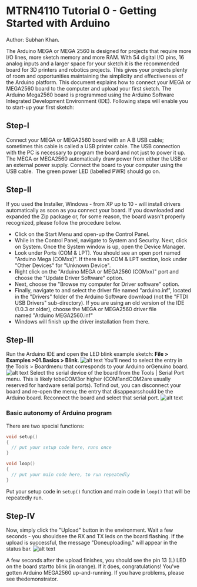 # MTRN4110 Tutorial 0 - Getting Started with Arduino
Author: Subhan Khan.

The Arduino MEGA or MEGA 2560 is designed for projects that require more I/O lines, more sketch memory and more RAM. With 54 digital I/O pins, 16 analog inputs and a larger space for your sketch it is the recommended board for 3D printers and robotics projects. This gives your projects plenty of room and opportunities maintaining the simplicity and effectiveness of the Arduino platform. This document explains how to connect your MEGA or MEGA2560 board to the computer and upload your first sketch. The Arduino Mega2560 board is programmed using the Arduino Software Integrated Development Environment (IDE). Following steps will enable you to start-up your first sketch:

## Step-I
Connect your MEGA or MEGA2560 board with an A B USB cable; sometimes this cable is called a USB printer cable. The USB connection with the PC is necessary to program the board and not just to power it up. The MEGA or MEGA2560 automatically draw power from either the USB or an external power supply. Connect the board to your computer using the USB cable.  The green power LED (labelled PWR) should go on.

## Step-II
If you used the Installer, Windows - from XP up to 10 - will install drivers automatically as soon as you connect your board. If you downloaded and expanded the Zip package or, for some reason, the board wasn't properly recognized, please follow the procedure below.

* Click on the Start Menu and open-up the Control Panel.
* While in the Control Panel, navigate to System and Security. Next, click on System. Once the System window is up, open the Device Manager.
* Look under Ports (COM & LPT). You should see an open port named "Arduino Mega (COMxx)". If there is no COM & LPT section, look under "Other Devices" for "Unknown Device".
* Right click on the "Arduino MEGA or MEGA2560 (COMxx)" port and choose the "Update Driver Software" option.
* Next, choose the "Browse my computer for Driver software" option.
* Finally, navigate to and select the driver file named "arduino.inf", located in the "Drivers" folder of the Arduino Software download (not the "FTDI USB Drivers" sub-directory). If you are using an old version of the IDE (1.0.3 or older), choose the MEGA or MEGA2560 driver file named "Arduino MEGA2560.inf"
* Windows will finish up the driver installation from there.

## Step-III
Run the Arduino IDE and open the LED blink example sketch: **File > Examples >01.Basics > Blink**. 
![alt text](https://raw.githubusercontent.com/drliaowu/MTRN4110_2019/master/image/img1.png "File > Examples >01.Basics > Blink")
You'll need to select the entry in the Tools > Boardmenu that corresponds to your Arduino orGenuino board.
![alt text](https://raw.githubusercontent.com/drliaowu/MTRN4110_2019/master/image/img2.png "Tools > Boardmenu that corresponds to your Arduino orGenuino board")
Select   the   serial   device   of  the   board  from   the  Tools   |   Serial   Port   menu.  This   is   likely   tobeCOM3or higher  (COM1andCOM2are  usually reserved  for hardware serial ports). Tofind   out,  you  can  disconnect   your  board  and  re-open   the  menu;  the   entry  that  disappearsshould be the Arduino board. Reconnect the board and select that serial port.
![alt text](https://raw.githubusercontent.com/drliaowu/MTRN4110_2019/master/image/img3.png "FTools -> Port -> Select your board")

### Basic autonomy of Arduino program

There are two special functions:
```C++
void setup() 
{
  // put your setup code here, runs once 
}

void loop() 
{
  // put your main code here, to run repeatedly
}
```
Put your setup code in `setup()` function and main code in `loop()` that will be repeatedly run.

## Step-IV
Now, simply click the "Upload" button in the environment. Wait a few seconds - you shouldsee the RX and TX leds on the board flashing. If the upload is successful, the message "Doneuploading." will appear in the status bar.
![alt text](https://raw.githubusercontent.com/drliaowu/MTRN4110_2019/master/image/img4.png "Upload code")

A few seconds after the upload finishes, you should see the pin 13 (L) LED on the board startto blink (in orange). If it does, congratulations! You've gotten Arduino MEGA2560 up-and-running. If you have problems, please see thedemonstrator.
